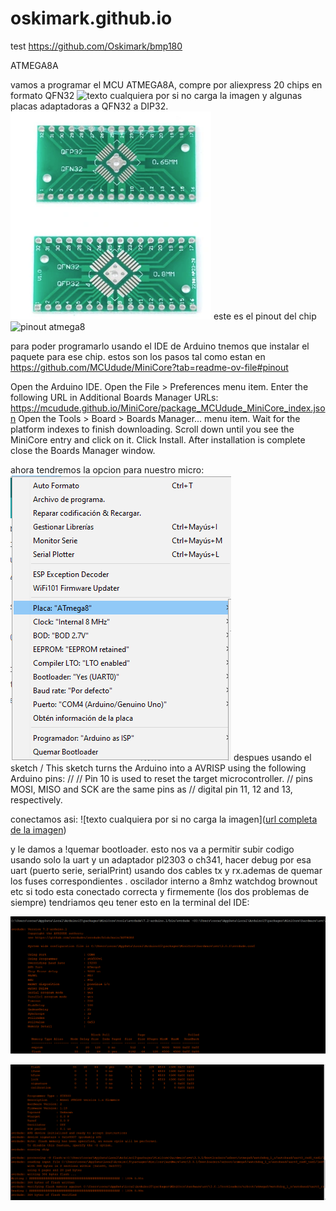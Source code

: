 # oskimark.github.io
test
https://github.com/Oskimark/bmp180


ATMEGA8A

vamos a programar el MCU ATMEGA8A, 
compre por aliexpress 20 chips en formato QFN32
![texto cualquiera por si no carga la imagen](https://encrypted-tbn0.gstatic.com/images?q=tbn:ANd9GcQ2fTX08NwgapdyukYtDhpqXx8xJElgzs85iA&s)
y algunas placas adaptadoras a QFN32 a DIP32.
![texto cualquiera por si no carga la imagen](https://github.com/Oskimark/oskimark.github.io/blob/main/qfn32.png)
este es el pinout del chip
![pinout atmega8](https://camo.githubusercontent.com/18796d8b7673e3b6c14b6bdfb61d86b58c6f0d670398973abd4207afce960277/68747470733a2f2f692e696d6775722e636f6d2f6e6177657145362e6a7067)




para poder programarlo usando el IDE de Arduino tnemos que instalar el paquete para ese chip. 
estos son los pasos tal como estan en https://github.com/MCUdude/MiniCore?tab=readme-ov-file#pinout

Open the Arduino IDE.
Open the File > Preferences menu item.
Enter the following URL in Additional Boards Manager URLs:
https://mcudude.github.io/MiniCore/package_MCUdude_MiniCore_index.json
Open the Tools > Board > Boards Manager... menu item.
Wait for the platform indexes to finish downloading.
Scroll down until you see the MiniCore entry and click on it.
Click Install.
After installation is complete close the Boards Manager window.

ahora tendremos la opcion para nuestro micro:
![texto cualquiera por si no carga la imagen](https://github.com/Oskimark/oskimark.github.io/blob/main/conf.png)
despues usando el sketch 
/ This sketch turns the Arduino into a AVRISP using the following Arduino pins:
//
// Pin 10 is used to reset the target microcontroller.
// pins MOSI, MISO and SCK are the same pins as
// digital pin 11, 12 and 13, respectively.

conectamos asi:
![texto cualquiera por si no carga la imagen]([url completa de la imagen](https://github.com/Oskimark/oskimark.github.io/blob/main/programar%20avrisp.png))

y le damos a !quemar bootloader. esto nos va a permitir subir codigo usando solo la uart y un adaptador pl2303 o ch341, hacer debug por esa uart (puerto serie, serialPrint) usando dos cables tx y rx.ademas de quemar los fuses correspondientes . oscilador interno a 8mhz watchdog brownout etc
si todo esta conectado correcta y firmemente (los dos problemas de siempre) tendriamos qeu tener esto en la terminal del IDE:

![texto cualquiera por si no carga la imagen](https://github.com/Oskimark/oskimark.github.io/blob/main/terminal1.png)

![texto cualquiera por si no carga la imagen](https://github.com/Oskimark/oskimark.github.io/blob/main/terminal2.png)


